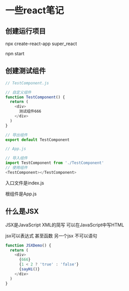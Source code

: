
# 一些react笔记

## 创建运行项目

npx create-react-app super_react

npn start

## 创建测试组件

```js
// TestComponent.js

// 自定义组件
function TestComponent() {
  return (
    <div>
      测试组件666
    </div>
  )
}

// 导出组件
export default TestComponent
```

```js
// App.js

// 导入组件
import TestComponent from './TestComponent'
// 使用组件
<TestComponent></TestComponent>
```

入口文件是index.js

根组件是App.js

## 什么是JSX

JSX是JavaScript XML的简写 可以在JavaScript中写HTML

jsx可以表达式 甚至函数 另一个jsx 不可以语句

```js
function JSXDemo() {
  return (
    <div>
      {666}
      {1 < 2 ? 'true' : 'false'}
      {sayHi()}
    </div>
  )
}
```





